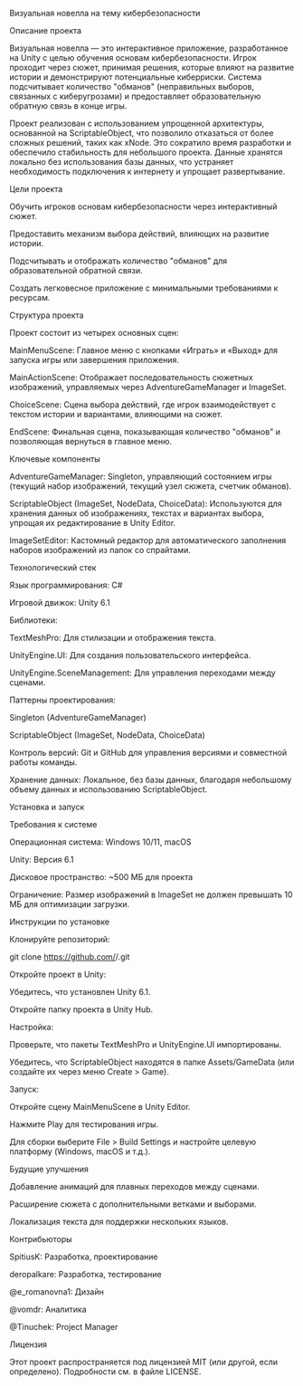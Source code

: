 Визуальная новелла на тему кибербезопасности

Описание проекта

Визуальная новелла — это интерактивное приложение, разработанное на Unity с целью обучения основам кибербезопасности. Игрок проходит через сюжет, принимая решения, которые влияют на развитие истории и демонстрируют потенциальные киберриски. Система подсчитывает количество "обманов" (неправильных выборов, связанных с киберугрозами) и предоставляет образовательную обратную связь в конце игры.

Проект реализован с использованием упрощенной архитектуры, основанной на ScriptableObject, что позволило отказаться от более сложных решений, таких как xNode. Это сократило время разработки и обеспечило стабильность для небольшого проекта. Данные хранятся локально без использования базы данных, что устраняет необходимость подключения к интернету и упрощает развертывание.

Цели проекта





Обучить игроков основам кибербезопасности через интерактивный сюжет.



Предоставить механизм выбора действий, влияющих на развитие истории.



Подсчитывать и отображать количество "обманов" для образовательной обратной связи.



Создать легковесное приложение с минимальными требованиями к ресурсам.

Структура проекта

Проект состоит из четырех основных сцен:





MainMenuScene: Главное меню с кнопками «Играть» и «Выход» для запуска игры или завершения приложения.



MainActionScene: Отображает последовательность сюжетных изображений, управляемых через AdventureGameManager и ImageSet.



ChoiceScene: Сцена выбора действий, где игрок взаимодействует с текстом истории и вариантами, влияющими на сюжет.



EndScene: Финальная сцена, показывающая количество "обманов" и позволяющая вернуться в главное меню.

Ключевые компоненты





AdventureGameManager: Singleton, управляющий состоянием игры (текущий набор изображений, текущий узел сюжета, счетчик обманов).



ScriptableObject (ImageSet, NodeData, ChoiceData): Используются для хранения данных об изображениях, текстах и вариантах выбора, упрощая их редактирование в Unity Editor.



ImageSetEditor: Кастомный редактор для автоматического заполнения наборов изображений из папок со спрайтами.

Технологический стек





Язык программирования: C#



Игровой движок: Unity 6.1



Библиотеки:





TextMeshPro: Для стилизации и отображения текста.



UnityEngine.UI: Для создания пользовательского интерфейса.



UnityEngine.SceneManagement: Для управления переходами между сценами.



Паттерны проектирования:





Singleton (AdventureGameManager)



ScriptableObject (ImageSet, NodeData, ChoiceData)



Контроль версий: Git и GitHub для управления версиями и совместной работы команды.



Хранение данных: Локальное, без базы данных, благодаря небольшому объему данных и использованию ScriptableObject.

Установка и запуск

Требования к системе





Операционная система: Windows 10/11, macOS



Unity: Версия 6.1



Дисковое пространство: ~500 МБ для проекта



Ограничение: Размер изображений в ImageSet не должен превышать 10 МБ для оптимизации загрузки.

Инструкции по установке





Клонируйте репозиторий:

git clone https://github.com/<your-username>/<your-repository>.git



Откройте проект в Unity:





Убедитесь, что установлен Unity 6.1.



Откройте папку проекта в Unity Hub.



Настройка:





Проверьте, что пакеты TextMeshPro и UnityEngine.UI импортированы.



Убедитесь, что ScriptableObject находятся в папке Assets/GameData (или создайте их через меню Create > Game).



Запуск:





Откройте сцену MainMenuScene в Unity Editor.



Нажмите Play для тестирования игры.



Для сборки выберите File > Build Settings и настройте целевую платформу (Windows, macOS и т.д.).

Будущие улучшения





Добавление анимаций для плавных переходов между сценами.



Расширение сюжета с дополнительными ветками и выборами.



Локализация текста для поддержки нескольких языков.

Контрибьюторы





SpitiusK: Разработка, проектирование



deropalkare: Разработка, тестирование



@e_romanovna1: Дизайн



@vomdr: Аналитика



@Tinuchek: Project Manager

Лицензия

Этот проект распространяется под лицензией MIT (или другой, если определено). Подробности см. в файле LICENSE.
